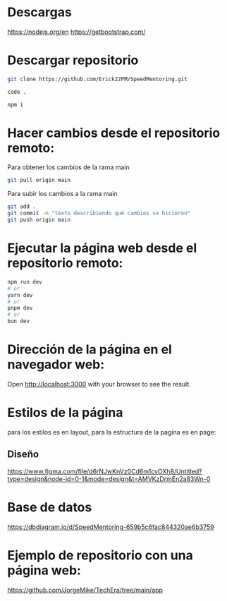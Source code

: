 # Descargas
https://nodejs.org/en
https://getbootstrap.com/

# Descargar repositorio
```bash
git clone https://github.com/Erick22PM/SpeedMentoring.git

code .

npm i


```

# Hacer cambios desde el repositorio remoto:
Para obtener los cambios de la rama main
```bash
git pull origin main
```

Para subir los cambios a la rama main
```bash
git add .
git commit -m "texto describiendo qué cambios se hicieron"
git push origin main
```

# Ejecutar la página web desde el repositorio remoto:

```bash
npm run dev
# or
yarn dev
# or
pnpm dev
# or
bun dev
```

# Dirección de la página en el navegador web:
Open [http://localhost:3000](http://localhost:3000) with your browser to see the result.


# Estilos de la página
para los estilos es en layout, para la estructura de la pagina es en page:

## Diseño
https://www.figma.com/file/d6rNJwKnVz0Cd6m1cvOXh8/Untitled?type=design&node-id=0-1&mode=design&t=AMVKzDrmEn2a83Wn-0

# Base de datos
https://dbdiagram.io/d/SpeedMentoring-659b5c6fac844320ae6b3759


# Ejemplo de repositorio con una página web:
https://github.com/JorgeMike/TechEra/tree/main/app
